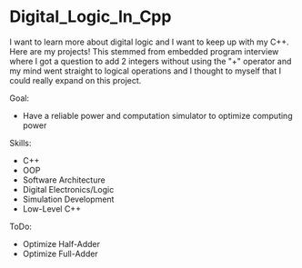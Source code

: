 # Digital_Logic_In_Cpp
I want to learn more about digital logic and I want to keep up with my C++. Here are my projects! This stemmed from embedded program interview where I got a question to add 2 integers without using the "+" operator and my mind went straight to logical operations and I thought to myself that I could really expand on this project.

Goal:
 - Have a reliable power and computation simulator to optimize computing power

Skills:
 - C++
 - OOP
 - Software Architecture
 - Digital Electronics/Logic
 - Simulation Development
 - Low-Level C++

ToDo:
 - Optimize Half-Adder
 - Optimize Full-Adder
